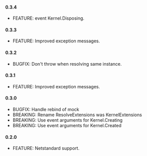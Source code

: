 #### 0.3.4
* FEATURE: event Kernel.Disposing.

#### 0.3.3
* FEATURE: Improved exception messages.

#### 0.3.2
* BUGFIX: Don't throw when resolving same instance.

#### 0.3.1
* FEATURE: Improved exception messages.

#### 0.3.0
* BUGFIX: Handle rebind of mock
* BREAKING: Rename ResolveExtensions was KernelExtensions
* BREAKING: Use event arguments for Kernel.Creating
* BREAKING: Use event arguments for Kernel.Created

#### 0.2.0
* FEATURE: Netstandard support.

